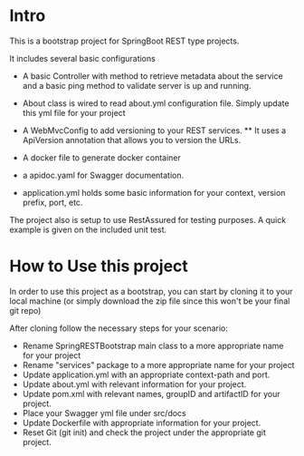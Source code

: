 # Intro
This is a bootstrap project for SpringBoot REST type projects.

It includes several basic configurations
* A basic Controller with method to retrieve metadata about the service and a basic ping method to validate server is up and running.
* About class is wired to read about.yml configuration file. Simply update this yml file for your project
* A WebMvcConfig to add versioning to your REST services.
** It uses a ApiVersion annotation that allows you to version the URLs.
* A docker file to generate docker container
* a apidoc.yaml for Swagger documentation.

* application.yml holds some basic information for your context, version prefix, port, etc.


The project also is setup to use RestAssured for testing purposes. A quick example is given on the included unit test.

# How to Use this project
In order to use this project as a bootstrap, you can start by cloning it to your local machine
(or simply download the zip file since this won't be your final git repo)

After cloning follow the necessary steps for your scenario:
* Rename SpringRESTBootstrap main class to a more appropriate name for your project
* Rename "services" package to a more appropriate name for your project
* Update application.yml with an appropriate context-path and port.
* Update about.yml with relevant information for your project.
* Update pom.xml with relevant names, groupID and artifactID for your project.
* Place your Swagger yml file under src/docs
* Update Dockerfile with appropriate information for your project.
* Reset Git (git init) and check the project under the appropriate git project.
